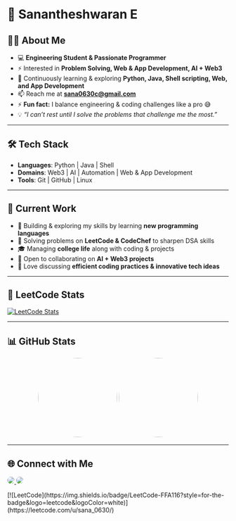 # 🚀 Sanantheshwaran E

## 👨‍💻 About Me
- 💻 **Engineering Student & Passionate Programmer**  
- ⚡ Interested in **Problem Solving, Web & App Development, AI + Web3**  
- 🌱 Continuously learning & exploring **Python, Java, Shell scripting, Web, and App Development**  
- 📫 Reach me at **sana0630c@gmail.com**  
- ⚡ **Fun fact:** I balance engineering & coding challenges like a pro 😅  
- 💡 *“I can’t rest until I solve the problems that challenge me the most.”*  

---

## 🛠️ Tech Stack
- **Languages**: Python | Java | Shell  
- **Domains**: Web3 | AI | Automation | Web & App Development  
- **Tools**: Git | GitHub | Linux  

---

## 📌 Current Work
- 🌱 Building & exploring my skills by learning **new programming languages**  
- 🧩 Solving problems on **LeetCode & CodeChef** to sharpen DSA skills  
- 🎓 Managing **college life** along with coding & projects  
- 👯 Open to collaborating on **AI + Web3 projects**  
- 🤝 Love discussing **efficient coding practices & innovative tech ideas**  

---

## 🧠 LeetCode Stats
[![LeetCode Stats](https://leetcard.jacoblin.cool/sana_0630?theme=dark&font=IBM%20Plex%20Mono)](https://leetcode.com/u/sana_0630/)  

---

## 📊 GitHub Stats
<p align="center">
  <img src="https://github-readme-stats.vercel.app/api?username=sana-uzumaki&show_icons=true&theme=react&hide_border=true" height="180" style="border-radius:50%;" />
  <img src="https://github-readme-stats.vercel.app/api/top-langs/?username=sana-uzumaki&layout=compact&theme=react&hide_border=true" height="180" style="border-radius:50%;" />
</p>  

---

## 🌐 Connect with Me
<p align="left">
  <a href="https://www.linkedin.com/in/sanantheshwaran-e-238b32332">
    <img src="https://img.shields.io/badge/LinkedIn-0A66C2?style=for-the-badge&logo=linkedin&logoColor=white" style="border-radius:50%;" />
  </a>
  <a href="https://leetcode.com/u/sana_0630/">
    <img src="https://img.shields.io/badge/LeetCode-FFA116?style=for-the-badge&logo=leetcode&logoColor=white" style="border-radius:50%;" />
  </a>
</p>[![LeetCode](https://img.shields.io/badge/LeetCode-FFA116?style=for-the-badge&logo=leetcode&logoColor=white)](https://leetcode.com/u/sana_0630/)
